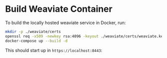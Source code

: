 # Build Weaviate Container

To build the locally hosted weaviate service in Docker, run:

```sh
mkdir -p ./weaviate/certs
openssl req -x509 -newkey rsa:4096 -keyout ./weaviate/certs/weaviate.key -out ./weaviate/certs/weaviate.crt -days 365 -nodes -subj "/CN=localhost"
docker-compose up --build -d
```

This should start up in `https://localhost:8443`: